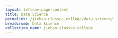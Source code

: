 ```yaml
---
layout: leftnav-page-content
title: Data Science
permalink: /jiehao-classes-college/data-science/
breadcrumb: Data Science
collection_name: jiehao-classes-college
---
```

